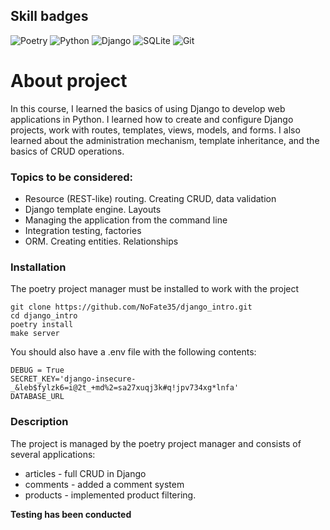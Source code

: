 ## Skill badges
![Poetry](https://img.shields.io/badge/Poetry-%233B82F6.svg?style=for-the-badge&logo=poetry&logoColor=0B3D8D)
![Python](https://img.shields.io/badge/python-3670A0?style=for-the-badge&logo=python&logoColor=ffdd54)
![Django](https://img.shields.io/badge/django-%23092E20.svg?style=for-the-badge&logo=django&logoColor=white)
![SQLite](https://img.shields.io/badge/sqlite-%2307405e.svg?style=for-the-badge&logo=sqlite&logoColor=white)
![Git](https://img.shields.io/badge/git-%23F05033.svg?style=for-the-badge&logo=git&logoColor=white)
# About project
In this course, I learned the basics of using Django to develop web applications in Python. I learned how to create and configure Django projects, work with routes, templates, views, models, and forms. I also learned about the administration mechanism, template inheritance, and the basics of CRUD operations.
### Topics to be considered:
* Resource (REST-like) routing. Creating CRUD, data validation
* Django template engine. Layouts
* Managing the application from the command line
* Integration testing, factories
* ORM. Creating entities. Relationships
### Installation
The poetry project manager must be installed to work with the project
```
git clone https://github.com/NoFate35/django_intro.git
cd django_intro
poetry install
make server
```
You should also have a .env file with the following contents:
```
DEBUG = True
SECRET_KEY='django-insecure-_&leb$fylzk6=i@2t_+md%2=sa27xuqj3k#q!jpv734xg*lnfa'
DATABASE_URL
```
### Description
The project is managed by the poetry project manager and consists of several applications: 
* articles - full CRUD in Django
* comments - added a comment system
* products - implemented product filtering.

__Testing has been conducted__


